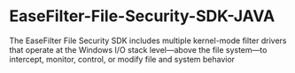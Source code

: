 # EaseFilter-File-Security-SDK-JAVA
The EaseFilter File Security SDK includes multiple kernel-mode filter drivers that operate at the Windows I/O stack level—above the file system—to intercept, monitor, control, or modify file and system behavior
